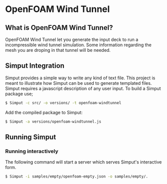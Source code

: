 # OpenFOAM Wind Tunnel

## What is OpenFOAM Wind Tunnel?

OpenFOAM Wind Tunnel let you generate the input deck to run a incompressible wind tunnel simulation.
Some information regarding the mesh you are droping in that tunnel will be needed.

## Simput Integration

Simput provides a simple way to write any kind of text file.
This project is meant to illustrate how Simput can be used to generate templated files. Simput requires a javascript description of any user input. To build a Simput package use; 

```sh
$ Simput -c src/ -o versions/ -t openfoam-windtunnel
```

Add the compiled package to Simput:

```sh
$ Simput -a versions/openfoam-windtunnel.js
```

## Running Simput

### Running interactively
The following command will start a server which serves Simput's interactive form.

```sh
$ Simput -i samples/empty/openfoam-empty.json -o samples/empty/.
```
